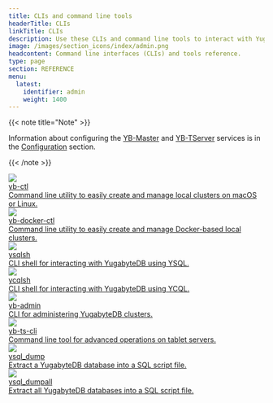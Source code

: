 ```yaml
---
title: CLIs and command line tools
headerTitle: CLIs
linkTitle: CLIs
description: Use these CLIs and command line tools to interact with YugabyteDB.
image: /images/section_icons/index/admin.png
headcontent: Command line interfaces (CLIs) and tools reference.
type: page
section: REFERENCE
menu:
  latest:
    identifier: admin
    weight: 1400
---
```


{{< note title="Note" >}}

Information about configuring the [YB-Master](../reference/configuration/yb-master) and [YB-TServer](../reference/configuration/yb-tserver) services is in the [Configuration](../reference/configuration/) section.

{{< /note >}}


<div class="row">
  <div class="col-12 col-md-6 col-lg-12 col-xl-6">
    <a class="section-link icon-offset" href="yb-ctl/">
      <div class="head">
        <img class="icon" src="/images/section_icons/admin/yb-ctl.png" aria-hidden="true" />
        <div class="title">yb-ctl</div>
      </div>
      <div class="body">
        Command line utility to easily create and manage local clusters on macOS or Linux.
      </div>
    </a>
  </div>

  <div class="col-12 col-md-6 col-lg-12 col-xl-6">
    <a class="section-link icon-offset" href="yb-docker-ctl/">
      <div class="head">
        <img class="icon" src="/images/section_icons/admin/yb-docker-ctl.png" aria-hidden="true" />
        <div class="title">yb-docker-ctl</div>
      </div>
      <div class="body">
        Command line utility to easily create and manage Docker-based local clusters.
      </div>
    </a>
  </div>

  <div class="col-12 col-md-6 col-lg-12 col-xl-6">
    <a class="section-link icon-offset" href="ysqlsh/">
      <div class="head">
        <img class="icon" src="/images/section_icons/api/ysql.png" aria-hidden="true" />
        <div class="title">ysqlsh</div>
      </div>
      <div class="body">
        CLI shell for interacting with YugabyteDB using YSQL.
      </div>
    </a>
  </div>

  <div class="col-12 col-md-6 col-lg-12 col-xl-6">
    <a class="section-link icon-offset" href="cqlsh/">
      <div class="head">
        <img class="icon" src="/images/section_icons/api/ycql.png" aria-hidden="true" />
        <div class="title">ycqlsh</div>
      </div>
      <div class="body">
        CLI shell for interacting with YugabyteDB using YCQL.
      </div>
    </a>
  </div>

  <div class="col-12 col-md-6 col-lg-12 col-xl-6">
    <a class="section-link icon-offset" href="yb-admin/">
      <div class="head">
        <img class="icon" src="/images/section_icons/api/ysql.png" aria-hidden="true" />
        <div class="title">yb-admin</div>
      </div>
      <div class="body">
        CLI for administering YugabyteDB clusters.
      </div>
    </a>
  </div>

  <div class="col-12 col-md-6 col-lg-12 col-xl-6">
    <a class="section-link icon-offset" href="yb-ts-cli/">
      <div class="head">
        <img class="icon" src="/images/section_icons/api/ysql.png" aria-hidden="true" />
        <div class="title">yb-ts-cli</div>
      </div>
      <div class="body">
        Command line tool for advanced operations on tablet servers.
      </div>
    </a>
  </div>

  <div class="col-12 col-md-6 col-lg-12 col-xl-6">
    <a class="section-link icon-offset" href="ysql-dump/">
      <div class="head">
        <img class="icon" src="/images/section_icons/api/ysql.png" aria-hidden="true" />
        <div class="title">ysql_dump</div>
      </div>
      <div class="body">
        Extract a YugabyteDB database into a SQL script file.
      </div>
    </a>
  </div>

  <div class="col-12 col-md-6 col-lg-12 col-xl-6">
    <a class="section-link icon-offset" href="ysql-dumpall/">
      <div class="head">
        <img class="icon" src="/images/section_icons/api/ysql.png" aria-hidden="true" />
        <div class="title">ysql_dumpall</div>
      </div>
      <div class="body">
        Extract all YugabyteDB databases into a SQL script file.
      </div>
    </a>
  </div>


</div>
